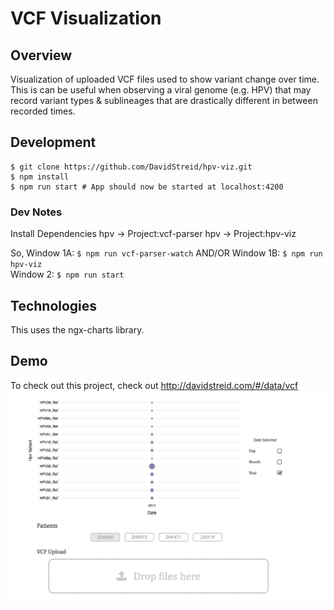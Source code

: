 # VCF Visualization
## Overview
Visualization of uploaded VCF files used to show variant change over time. This is can be useful when observing a viral genome (e.g. HPV) that may record variant types & sublineages that are drastically different in between recorded times.

## Development
```
$ git clone https://github.com/DavidStreid/hpv-viz.git
$ npm install
$ npm run start # App should now be started at localhost:4200
```

### Dev Notes
Install Dependencies
hpv -> Project:vcf-parser
hpv -> Project:hpv-viz

So,
Window 1A: `$ npm run vcf-parser-watch`
    AND/OR
Window 1B: `$ npm run hpv-viz`    
Window 2: `$ npm run start`

## Technologies
This uses the ngx-charts library.

## Demo
To check out this project, check out http://davidstreid.com/#/data/vcf
![alt text](documentation/v1.png "Current Version")

